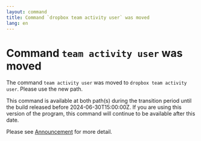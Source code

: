 ```yaml
---
layout: command
title: Command `dropbox team activity user` was moved
lang: en
---
```


# Command `team activity user` was moved

The command `team activity user` was moved to `dropbox team activity user`. Please use the new path.

This command is available at both path(s) during the transition period until the build released before 2024-06-30T15:00:00Z. If you are using this version of the program, this command will continue to be available after this date.

Please see [Announcement](https://github.com/watermint/toolbox/discussions/799) for more detail.


